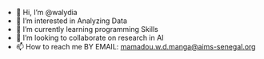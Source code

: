 - 👋 Hi, I’m @walydia
- 👀 I’m interested in Analyzing Data
- 🌱 I’m currently learning programming Skills
- 💞️ I’m looking to collaborate on research in AI
- 📫 How to reach me BY EMAIL: mamadou.w.d.manga@aims-senegal.org


<!---
walydia/walydia is a ✨ special ✨ repository because its `README.md` (this file) appears on your GitHub profile.
You can click the Preview link to take a look at your changes.
--->
